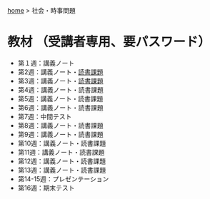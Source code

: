 [home](https://hirosasada.github.io/) > 社会・時事問題    
# 教材 （受講者専用、要パスワード）  
- 第１週：講義ノート  
- 第2週：講義ノート・[読書課題](https://drive.google.com/open?id=1nJTuVyzsNeji32kd6hIdtHFEYvG1xxZm)  
- 第3週：講義ノート・[読書課題](https://drive.google.com/open?id=1ogSq9EkiDFhUuk7cFi6T1H6g8gRnjSJ7)  
- 第4週：講義ノート・読書課題  
- 第5週：講義ノート・読書課題  
- 第6週：講義ノート・読書課題  
- 第7週：中間テスト  
- 第8週：講義ノート・読書課題  
- 第9週：講義ノート・読書課題  
- 第10週：講義ノート・読書課題 
- 第11週：講義ノート・読書課題  
- 第12週：講義ノート・読書課題 
- 第13週：講義ノート・読書課題  
- 第14-15週：プレゼンテーション  
- 第16週：期末テスト  

